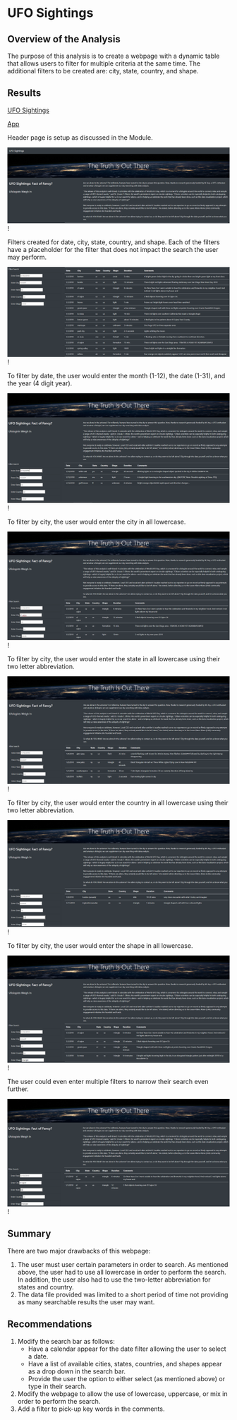 # UFO Sightings

## Overview of the Analysis

The purpose of this analysis is to create a webpage with a dynamic table that allows users to filter for multiple criteria at the same time.  The additional filters to be created are: city, state, country, and shape.

## Results

[UFO Sightings](https://github.com/nkinsler/UFOs/blob/main/index.html)

[App](https://github.com/nkinsler/UFOs/blob/main/static/js/app.js)

Header page is setup as discussed in the Module.

![Header](https://github.com/nkinsler/UFOs/blob/main/static/images/Truth.png)!

Filters created for date, city, state, country, and shape.  Each of the filters have a placeholder for the filter that does not impact the search the user may perform.

![Starting](https://github.com/nkinsler/UFOs/blob/main/static/images/Start.png)!

To filter by date, the user would enter the month (1-12), the date (1-31), and the year (4 digit year).

![Date](https://github.com/nkinsler/UFOs/blob/main/static/images/Date.png)!

To filter by city, the user would enter the city in all lowercase.

![City](https://github.com/nkinsler/UFOs/blob/main/static/images/City.png)!

To filter by city, the user would enter the state in all lowercase using their two letter abbreviation.

![State](https://github.com/nkinsler/UFOs/blob/main/static/images/State.png)!

To filter by city, the user would enter the country in all lowercase using their two letter abbreviation.

![Country](https://github.com/nkinsler/UFOs/blob/main/static/images/Country.png)!

To filter by city, the user would enter the shape in all lowercase.

![Shape](https://github.com/nkinsler/UFOs/blob/main/static/images/Shape.png)!

The user could even enter multiple filters to narrow their search even further.

![Multiple](https://github.com/nkinsler/UFOs/blob/main/static/images/Multiple.png)!

## Summary

There are two major drawbacks of this webpage:
1. The user must user certain parameters in order to search.  As mentioned above, the user had to use all lowercase in order to perform the search.  In addition, the user also had to use the two-letter abbreviation for states and country.
2. The data file provided was limited to a short period of time not providing as many searchable results the user may want.

## Recommendations

1. Modify the search bar as follows:
    - Have a calendar appear for the date filter allowing the user to select a date.
    - Have a list of available cities, states, countries, and shapes appear as a drop down in the search bar.
    - Provide the user the option to either select (as mentioned above) or type in their search.
2. Modify the webpage to allow the use of lowercase, uppercase, or mix in order to perform the search.
3. Add a filter to pick-up key words in the comments.
